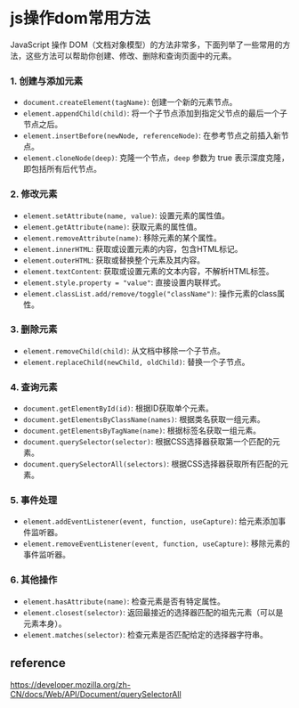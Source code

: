 # js操作dom常用方法
JavaScript 操作 DOM（文档对象模型）的方法非常多，下面列举了一些常用的方法，这些方法可以帮助你创建、修改、删除和查询页面中的元素。

### 1. 创建与添加元素

- `document.createElement(tagName)`: 创建一个新的元素节点。
- `element.appendChild(child)`: 将一个子节点添加到指定父节点的最后一个子节点之后。
- `element.insertBefore(newNode, referenceNode)`: 在参考节点之前插入新节点。
- `element.cloneNode(deep)`: 克隆一个节点，`deep` 参数为 true 表示深度克隆，即包括所有后代节点。

### 2. 修改元素

- `element.setAttribute(name, value)`: 设置元素的属性值。
- `element.getAttribute(name)`: 获取元素的属性值。
- `element.removeAttribute(name)`: 移除元素的某个属性。
- `element.innerHTML`: 获取或设置元素的内容，包含HTML标记。
- `element.outerHTML`: 获取或替换整个元素及其内容。
- `element.textContent`: 获取或设置元素的文本内容，不解析HTML标签。
- `element.style.property = "value"`: 直接设置内联样式。
- `element.classList.add/remove/toggle("className")`: 操作元素的class属性。

### 3. 删除元素

- `element.removeChild(child)`: 从文档中移除一个子节点。
- `element.replaceChild(newChild, oldChild)`: 替换一个子节点。

### 4. 查询元素

- `document.getElementById(id)`: 根据ID获取单个元素。
- `document.getElementsByClassName(names)`: 根据类名获取一组元素。
- `document.getElementsByTagName(name)`: 根据标签名获取一组元素。
- `document.querySelector(selector)`: 根据CSS选择器获取第一个匹配的元素。
- `document.querySelectorAll(selectors)`: 根据CSS选择器获取所有匹配的元素。

### 5. 事件处理

- `element.addEventListener(event, function, useCapture)`: 给元素添加事件监听器。
- `element.removeEventListener(event, function, useCapture)`: 移除元素的事件监听器。

### 6. 其他操作

- `element.hasAttribute(name)`: 检查元素是否有特定属性。
- `element.closest(selector)`: 返回最接近的选择器匹配的祖先元素（可以是元素本身）。
- `element.matches(selector)`: 检查元素是否匹配给定的选择器字符串。

## reference
https://developer.mozilla.org/zh-CN/docs/Web/API/Document/querySelectorAll